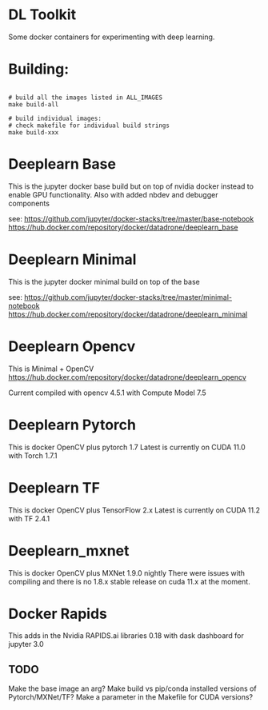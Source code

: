 # DL Toolkit

Some docker containers for experimenting with deep learning.

# Building:

```{bash}

# build all the images listed in ALL_IMAGES
make build-all

# build individual images:
# check makefile for individual build strings
make build-xxx  

```

# Deeplearn Base

This is the jupyter docker base build but on top of nvidia docker instead to enable GPU functionality. Also with added nbdev and debugger components

see: https://github.com/jupyter/docker-stacks/tree/master/base-notebook
https://hub.docker.com/repository/docker/datadrone/deeplearn_base


# Deeplearn Minimal

This is the jupyter docker minimal build on top of the base

see: https://github.com/jupyter/docker-stacks/tree/master/minimal-notebook
https://hub.docker.com/repository/docker/datadrone/deeplearn_minimal


# Deeplearn Opencv

This is Minimal + OpenCV
https://hub.docker.com/repository/docker/datadrone/deeplearn_opencv

Current compiled with opencv 4.5.1  with Compute Model 7.5

# Deeplearn Pytorch

This is docker OpenCV plus pytorch 1.7
Latest is currently on CUDA 11.0 with Torch 1.7.1
# Deeplearn TF

This is docker OpenCV plus TensorFlow 2.x
Latest is currently on CUDA 11.2 with TF 2.4.1

# Deeplearn_mxnet

This is docker OpenCV plus MXNet 1.9.0 nightly
There were issues with compiling and there is no 1.8.x stable release on cuda 11.x at the moment.

# Docker Rapids

This adds in the Nvidia RAPIDS.ai libraries 0.18 with dask dashboard for jupyter 3.0
## TODO

Make the base image an arg?
Make build vs pip/conda installed versions of Pytorch/MXNet/TF?
Make a parameter in the Makefile for CUDA versions?